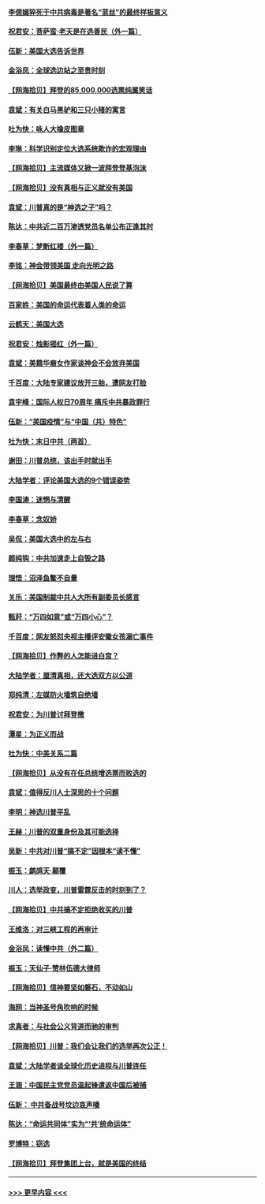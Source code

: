 #### [李偲嫣猝死于中共病毒是著名“蓝丝”的最终样板意义](../pages/nsc993/n12628812.md?t=12181653) 
#### [祝君安：菩萨蛮·老天是在选善民（外一篇）](../pages/nsc993/n12628793.md?t=12181653) 
#### [伍新：美国大选告诉世界](../pages/nsc993/n12628768.md?t=12181653) 
#### [金浴凤：全球选边站之至贵时刻](../pages/nsc993/n12627318.md?t=12181653) 
#### [【网海拾贝】拜登的85,000,000选票纯属笑话](../pages/nsc993/n12626569.md?t=12181653) 
#### [袁斌：有关白马黑驴和三只小猪的寓言](../pages/nsc993/n12626198.md?t=12181653) 
#### [吐为快：咏人大橡皮图章](../pages/nsc993/n12624470.md?t=12181653) 
#### [李琳：科学识别定位大选系统欺诈的宏观理由](../pages/nsc993/n12624340.md?t=12181653) 
#### [【网海拾贝】主流媒体又掀一波拜登登基泡沫](../pages/nsc993/n12624000.md?t=12181653) 
#### [【网海拾贝】没有真相与正义就没有美国](../pages/nsc993/n12621885.md?t=12181653) 
#### [袁斌：川普真的是“神选之子”吗？](../pages/nsc993/n12621749.md?t=12181653) 
#### [陈达：中共近二百万渗透党员名单公布正逢其时](../pages/nsc993/n12620870.md?t=12181653) 
#### [李春草：梦断红楼（外一篇）](../pages/nsc993/n12619122.md?t=12181653) 
#### [李铭：神会带领美国 走向光明之路](../pages/nsc993/n12618584.md?t=12181653) 
#### [【网海拾贝】美国最终由美国人民说了算](../pages/nsc993/n12617255.md?t=12181653) 
#### [百家姓：美国的命运代表着人类的命运](../pages/nsc993/n12615838.md?t=12181653) 
#### [云鹤天：美国大选](../pages/nsc993/n12615994.md?t=12181653) 
#### [祝君安：烛影摇红（外一篇）](../pages/nsc993/n12615975.md?t=12181653) 
#### [袁斌：美籍华裔女作家谈神会不会放弃美国](../pages/nsc993/n12615263.md?t=12181653) 
#### [千百度：大陆专家建议放开三胎，遭网友打脸](../pages/nsc993/n12614456.md?t=12181653) 
#### [袁宇峰：国际人权日70周年 痛斥中共暴政罪行](../pages/nsc993/n12611965.md?t=12181653) 
#### [伍新：“美国疫情”与“中国（共）特色”](../pages/nsc993/n12611463.md?t=12181653) 
#### [吐为快：末日中共（两首）](../pages/nsc993/n12611461.md?t=12181653) 
#### [谢田：川普总统，该出手时就出手](../pages/nsc993/n12610905.md?t=12181653) 
#### [大陆学者：评论美国大选的9个错误姿势](../pages/nsc993/n12609586.md?t=12181653) 
#### [李国涛：迷惘与清醒](../pages/nsc993/n12607532.md?t=12181653) 
#### [李春草：念奴娇](../pages/nsc993/n12607083.md?t=12181653) 
#### [吴侃：美国大选中的左与右](../pages/nsc993/n12607054.md?t=12181653) 
#### [颜纯钩：中共加速走上自毁之路](../pages/nsc993/n12606473.md?t=12181653) 
#### [理悟：沼泽鱼鳖不自量](../pages/nsc993/n12606454.md?t=12181653) 
#### [关乐：美国制裁中共人大所有副委员长感言](../pages/nsc993/n12606442.md?t=12181653) 
#### [甄莳：“万四如意”或“万四小心”？](../pages/nsc993/n12606091.md?t=12181653) 
#### [千百度：网友怒怼央视主播评安徽女孩溺亡事件](../pages/nsc993/n12605370.md?t=12181653) 
#### [【网海拾贝】作弊的人怎能进白宫？](../pages/nsc993/n12603546.md?t=12181653) 
#### [大陆学者：厘清真相，还大选双方以公道](../pages/nsc993/n12603475.md?t=12181653) 
#### [郑纯清：左媒防火墙筑自绝墙](../pages/nsc993/n12602226.md?t=12181653) 
#### [祝君安：为川普讨拜登檄](../pages/nsc993/n12602199.md?t=12181653) 
#### [潭星：为正义而战](../pages/nsc993/n12600926.md?t=12181653) 
#### [吐为快：中美关系二篇](../pages/nsc993/n12600908.md?t=12181653) 
#### [【网海拾贝】从没有在任总统增选票而败选的](../pages/nsc993/n12600435.md?t=12181653) 
#### [袁斌：值得反川人士深思的十个问题](../pages/nsc993/n12600332.md?t=12181653) 
#### [李明：神选川普平乱](../pages/nsc993/n12599751.md?t=12181653) 
#### [王赫：川普的双重身份及其可能选择](../pages/nsc993/n12599723.md?t=12181653) 
#### [吴新：中共对川普“搞不定”因根本“读不懂”](../pages/nsc993/n12599502.md?t=12181653) 
#### [振玉：鹧鸪天‧颠覆](../pages/nsc993/n12599494.md?t=12181653) 
#### [川人：选举政变，川普雷霆反击的时刻到了？](../pages/nsc993/n12599291.md?t=12181653) 
#### [【网海拾贝】中共搞不定拒绝收买的川普](../pages/nsc993/n12598955.md?t=12181653) 
#### [王维洛：对三峡工程的再审计](../pages/nsc993/n12598436.md?t=12181653) 
#### [金浴凤：读懂中共（外二篇）](../pages/nsc993/n12597943.md?t=12181653) 
#### [振玉：天仙子‧赞林伍德大律师](../pages/nsc993/n12597929.md?t=12181653) 
#### [【网海拾贝】信神要坚如磐石，不动如山](../pages/nsc993/n12597901.md?t=12181653) 
#### [海网：当神圣号角吹响的时候](../pages/nsc993/n12595891.md?t=12181653) 
#### [求真者：与社会公义背道而驰的审判](../pages/nsc993/n12595868.md?t=12181653) 
#### [【网海拾贝】川普：我们会让我们的选举再次公正！](../pages/nsc993/n12594930.md?t=12181653) 
#### [袁斌：大陆学者谈全球化历史进程与川普连任](../pages/nsc993/n12594690.md?t=12181653) 
#### [王涵：中国民主党党员温起锋遣返中国后被捕](../pages/nsc993/n12594540.md?t=12181653) 
#### [伍新： 中共备战号坟边哀声嚎](../pages/nsc993/n12593086.md?t=12181653) 
#### [陈达：“命运共同体”实为“‘共’统命运体”](../pages/nsc993/n12590865.md?t=12181653) 
#### [罗博特：窃选](../pages/nsc993/n12590619.md?t=12181653) 
#### [【网海拾贝】拜登集团上台，就是美国的终结](../pages/nsc993/n12589725.md?t=12181653) 

----
#### [ >>> 更早内容 <<< ](../indexes/nsc993-earlier.md)

